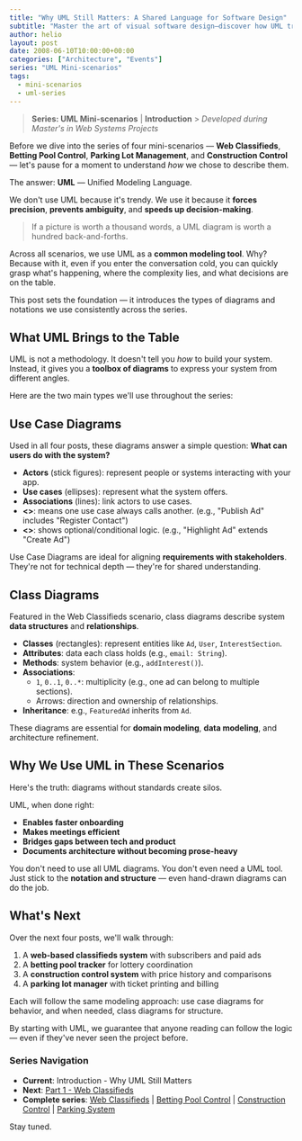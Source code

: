 ```yaml
---
title: "Why UML Still Matters: A Shared Language for Software Design"
subtitle: "Master the art of visual software design—discover how UML transforms complex requirements into clear, shared understanding through practical mini-scenarios that bridge business needs and technical solutions"
author: helio
layout: post
date: 2008-06-10T10:00:00+00:00
categories: ["Architecture", "Events"]
series: "UML Mini-scenarios"
tags:
  - mini-scenarios
  - uml-series
---
```


> **Series: UML Mini-scenarios** | **Introduction** > _Developed during Master's in Web Systems Projects_

Before we dive into the series of four mini-scenarios — **Web Classifieds**, **Betting Pool Control**, **Parking Lot Management**, and **Construction Control** — let's pause for a moment to understand _how_ we chose to describe them.

The answer: **UML** — Unified Modeling Language.

We don't use UML because it's trendy. We use it because it **forces precision**, **prevents ambiguity**, and **speeds up decision-making**.

> If a picture is worth a thousand words, a UML diagram is worth a hundred back-and-forths.

Across all scenarios, we use UML as a **common modeling tool**. Why? Because with it, even if you enter the conversation cold, you can quickly grasp what's happening, where the complexity lies, and what decisions are on the table.

This post sets the foundation — it introduces the types of diagrams and notations we use consistently across the series.

## What UML Brings to the Table

UML is not a methodology. It doesn't tell you _how_ to build your system. Instead, it gives you a **toolbox of diagrams** to express your system from different angles.

Here are the two main types we'll use throughout the series:

## Use Case Diagrams

Used in all four posts, these diagrams answer a simple question:
**What can users do with the system?**

- **Actors** (stick figures): represent people or systems interacting with your app.
- **Use cases** (ellipses): represent what the system offers.
- **Associations** (lines): link actors to use cases.
- **<<include>>**: means one use case always calls another. (e.g., "Publish Ad" includes "Register Contact")
- **<<extend>>**: shows optional/conditional logic. (e.g., "Highlight Ad" extends "Create Ad")

Use Case Diagrams are ideal for aligning **requirements with stakeholders**. They're not for technical depth — they're for shared understanding.

## Class Diagrams

Featured in the Web Classifieds scenario, class diagrams describe system **data structures** and **relationships**.

- **Classes** (rectangles): represent entities like `Ad`, `User`, `InterestSection`.
- **Attributes**: data each class holds (e.g., `email: String`).
- **Methods**: system behavior (e.g., `addInterest()`).
- **Associations**:
  - `1`, `0..1`, `0..*`: multiplicity (e.g., one ad can belong to multiple sections).
  - Arrows: direction and ownership of relationships.
- **Inheritance**: e.g., `FeaturedAd` inherits from `Ad`.

These diagrams are essential for **domain modeling**, **data modeling**, and architecture refinement.

## Why We Use UML in These Scenarios

Here's the truth: diagrams without standards create silos.

UML, when done right:

- **Enables faster onboarding**
- **Makes meetings efficient**
- **Bridges gaps between tech and product**
- **Documents architecture without becoming prose-heavy**

You don't need to use all UML diagrams. You don't even need a UML tool. Just stick to the **notation and structure** — even hand-drawn diagrams can do the job.

## What's Next

Over the next four posts, we'll walk through:

1. A **web-based classifieds system** with subscribers and paid ads
2. A **betting pool tracker** for lottery coordination
3. A **construction control system** with price history and comparisons
4. A **parking lot manager** with ticket printing and billing

Each will follow the same modeling approach: use case diagrams for behavior, and when needed, class diagrams for structure.

By starting with UML, we guarantee that anyone reading can follow the logic — even if they've never seen the project before.

### **Series Navigation**

- **Current**: Introduction - Why UML Still Matters
- **Next**: [Part 1 - Web Classifieds](../2008-06-13-minicenario-classificados-na-web/)
- **Complete series**: [Web Classifieds](../2008-06-13-minicenario-classificados-na-web/) | [Betting Pool Control](../2008-06-17-minicenario-controle-de-bolao/) | [Construction Control](../2008-06-21-minicenario-controle-de-obras/) | [Parking System](../2008-06-25-diagrama-de-casos-de-uso-estacionamento/)

Stay tuned.
